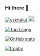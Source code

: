 ### Hi there 👋

<p align="left"> 
  <a href="https://github.com/yskfukui/yskfukui/">
    <img src="https://komarev.com/ghpvc/?username=yskfukui" alt="yskfukui" />
  </a>
  <a href="https://github.com/yskfukui">
    <img height="20" src="https://img.shields.io/github/followers/yskfukui?label=follow&logo=github&style=flat" />
  </a>
</p>

[![Top Langs](https://github-readme-stats.vercel.app/api/top-langs/?username={yskfukui}
)](https://github.com/anuraghazra/github-readme-stats)

[![GitHub stats](https://github-readme-stats.vercel.app/api?username=yskfukui)](https://github.com/anuraghazra/github-readme-stats)

[![trophy](https://github-profile-trophy.vercel.app/?username=yskfukui)](https://github.com/ryo-ma/github-profile-trophy)
<!--
**yskfukui/yskfukui** is a ✨ _special_ ✨ repository because its `README.md` (this file) appears on your GitHub profile.

Here are some ideas to get you started:

- 🔭 I’m currently working on ...
- 🌱 I’m currently learning ...
- 👯 I’m looking to collaborate on ...
- 🤔 I’m looking for help with ...
- 💬 Ask me about ...
- 📫 How to reach me: ...
- 😄 Pronouns: ...
- ⚡ Fun fact: ...
-->
